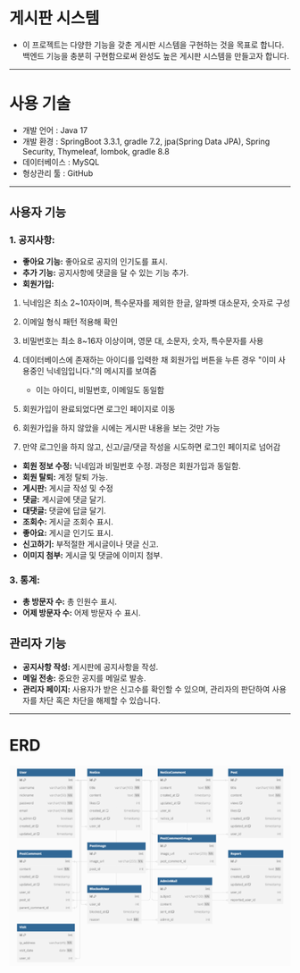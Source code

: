 # 게시판 시스템
* 이 프로젝트는 다양한 기능을 갖춘 게시판 시스템을 구현하는 것을 목표로 합니다. 백엔드 기능을 충분히 구현함으로써 완성도 높은 게시판 시스템을 만들고자 합니다.
---
# 사용 기술
* 개발 언어 : Java 17
* 개발 환경 : SpringBoot 3.3.1, gradle 7.2, jpa(Spring Data JPA), Spring Security, Thymeleaf, lombok, gradle 8.8
* 데이터베이스 : MySQL
* 형상관리 툴 : GitHub
---
## 사용자 기능
### 1. 공지사항:
* __좋아요 기능:__ 좋아요로 공지의 인기도를 표시.
* __추가 기능:__ 공지사항에 댓글을 달 수 있는 기능 추가.
* **회원가입:**
  
1. 닉네임은 최소 2~10자이며, 특수문자를 제외한 한글, 알파벳 대소문자, 숫자로 구성

2. 이메일 형식 패턴 적용해 확인 

3. 비밀번호는 최소 8~16자 이상이며, 영문 대, 소문자, 숫자, 특수문자를 사용

4. 데이터베이스에 존재하는 아이디를 입력한 채 회원가입 버튼을 누른 경우 "이미 사용중인 닉네임입니다."의 메시지를 보여줌
     - 이는 아이디, 비밀번호, 이메일도 동일함

5. 회원가입이 완료되었다면 로그인 페이지로 이동
6. 회원가입을 하지 않았을 시에는 게시판 내용을 보는 것만 가능
7. 만약 로그인을 하지 않고, 신고/글/댓글 작성을 시도하면 로그인 페이지로 넘어감

* __회원 정보 수정:__ 닉네임과 비밀번호 수정. 과정은 회원가입과 동일함.
* __회원 탈퇴:__ 계정 탈퇴 가능.
* __게시판:__ 게시글 작성 및 수정
* __댓글:__ 게시글에 댓글 달기.
* __대댓글:__ 댓글에 답글 달기.
* __조회수:__ 게시글 조회수 표시.
* __좋아요:__ 게시글 인기도 표시.
* __신고하기:__ 부적절한 게시글이나 댓글 신고.
* __이미지 첨부:__ 게시글 및 댓글에 이미지 첨부.
### 3. 통계:
* __총 방문자 수:__ 총 인원수 표시.
* __어제 방문자 수:__ 어제 방문자 수 표시.
## 관리자 기능
* __공지사항 작성:__ 게시판에 공지사항을 작성.
* __메일 전송:__ 중요한 공지를 메일로 발송.
* __관리자 페이지:__ 사용자가 받은 신고수를 확인할 수 있으며, 관리자의 판단하여 사용자를 차단 혹은 차단을 해제할 수 있습니다.
---
# ERD
![ERD파일](https://github.com/seungh22/BoardProject/blob/master/Board_ERD.png)
